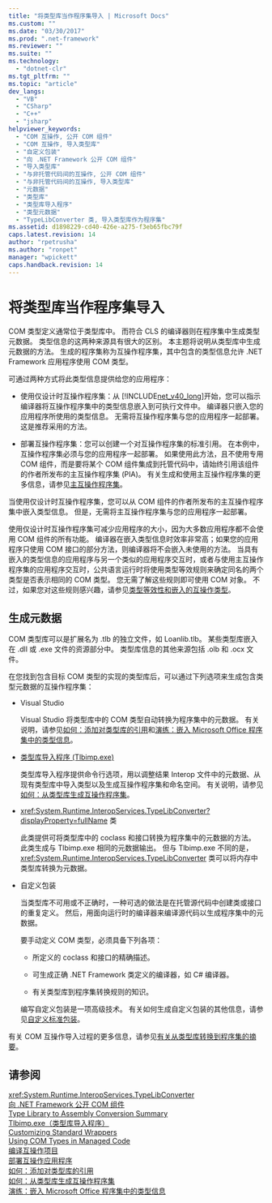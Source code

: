 ```yaml
---
title: "将类型库当作程序集导入 | Microsoft Docs"
ms.custom: ""
ms.date: "03/30/2017"
ms.prod: ".net-framework"
ms.reviewer: ""
ms.suite: ""
ms.technology: 
  - "dotnet-clr"
ms.tgt_pltfrm: ""
ms.topic: "article"
dev_langs: 
  - "VB"
  - "CSharp"
  - "C++"
  - "jsharp"
helpviewer_keywords: 
  - "COM 互操作, 公开 COM 组件"
  - "COM 互操作, 导入类型库"
  - "自定义包装"
  - "向 .NET Framework 公开 COM 组件"
  - "导入类型库"
  - "与非托管代码间的互操作, 公开 COM 组件"
  - "与非托管代码间的互操作, 导入类型库"
  - "元数据"
  - "类型库"
  - "类型库导入程序"
  - "类型元数据"
  - "TypeLibConverter 类, 导入类型库作为程序集"
ms.assetid: d1898229-cd40-426e-a275-f3eb65fbc79f
caps.latest.revision: 14
author: "rpetrusha"
ms.author: "ronpet"
manager: "wpickett"
caps.handback.revision: 14
---
```

# 将类型库当作程序集导入
COM 类型定义通常位于类型库中。  而符合 CLS 的编译器则在程序集中生成类型元数据。  类型信息的这两种来源具有很大的区别。  本主题将说明从类型库中生成元数据的方法。  生成的程序集称为互操作程序集，其中包含的类型信息允许 .NET Framework 应用程序使用 COM 类型。  
  
 可通过两种方式将此类型信息提供给您的应用程序：  
  
-   使用仅设计时互操作程序集：从 [!INCLUDE[net_v40_long](../../../includes/net-v40-long-md.md)]开始，您可以指示编译器将互操作程序集中的类型信息嵌入到可执行文件中。  编译器只嵌入您的应用程序所使用的类型信息。  无需将互操作程序集与您的应用程序一起部署。  这是推荐采用的方法。  
  
-   部署互操作程序集：您可以创建一个对互操作程序集的标准引用。  在本例中，互操作程序集必须与您的应用程序一起部署。  如果使用此方法，且不使用专用 COM 组件，而是要将某个 COM 组件集成到托管代码中，请始终引用该组件的作者所发布的主互操作程序集 \(PIA\)。  有关生成和使用主互操作程序集的更多信息，请参见[主互操作程序集](http://msdn.microsoft.com/zh-cn/b977a8be-59a0-40a0-a806-b11ffba5c080)。  
  
 当使用仅设计时互操作程序集，您可以从 COM 组件的作者所发布的主互操作程序集中嵌入类型信息。  但是，无需将主互操作程序集与您的应用程序一起部署。  
  
 使用仅设计时互操作程序集可减少应用程序的大小，因为大多数应用程序都不会使用 COM 组件的所有功能。  编译器在嵌入类型信息时效率非常高；如果您的应用程序只使用 COM 接口的部分方法，则编译器将不会嵌入未使用的方法。  当具有嵌入的类型信息的应用程序与另一个类似的应用程序交互时，或者与使用主互操作程序集的应用程序交互时，公共语言运行时将使用类型等效规则来确定同名的两个类型是否表示相同的 COM 类型。  您无需了解这些规则即可使用 COM 对象。  不过，如果您对这些规则感兴趣，请参见[类型等效性和嵌入的互操作类型](../../../docs/framework/interop/type-equivalence-and-embedded-interop-types.md)。  
  
## 生成元数据  
 COM 类型库可以是扩展名为 .tlb 的独立文件，如 Loanlib.tlb。  某些类型库嵌入在 .dll 或 .exe 文件的资源部分中。  类型库信息的其他来源包括 .olb 和 .ocx 文件。  
  
 在您找到包含目标 COM 类型的实现的类型库后，可以通过下列选项来生成包含类型元数据的互操作程序集：  
  
-   Visual Studio  
  
     Visual Studio 将类型库中的 COM 类型自动转换为程序集中的元数据。  有关说明，请参见[如何：添加对类型库的引用](../../../docs/framework/interop/how-to-add-references-to-type-libraries.md)和[演练：嵌入 Microsoft Office 程序集中的类型信息](../Topic/Walkthrough:%20Embedding%20Type%20Information%20from%20Microsoft%20Office%20Assemblies%20\(C%23%20and%20Visual%20Basic\).md)。  
  
-   [类型库导入程序 \(Tlbimp.exe\)](../../../docs/framework/tools/tlbimp-exe-type-library-importer.md)  
  
     类型库导入程序提供命令行选项，用以调整结果 Interop 文件中的元数据、从现有类型库中导入类型以及生成互操作程序集和命名空间。  有关说明，请参见[如何：从类型库生成互操作程序集](../../../docs/framework/interop/how-to-generate-interop-assemblies-from-type-libraries.md)。  
  
-   <xref:System.Runtime.InteropServices.TypeLibConverter?displayProperty=fullName> 类  
  
     此类提供可将类型库中的 coclass 和接口转换为程序集中的元数据的方法。  此类生成与 Tlbimp.exe 相同的元数据输出。  但与 Tlbimp.exe 不同的是，<xref:System.Runtime.InteropServices.TypeLibConverter> 类可以将内存中类型库转换为元数据。  
  
-   自定义包装  
  
     当类型库不可用或不正确时，一种可选的做法是在托管源代码中创建类或接口的重复定义。  然后，用面向运行时的编译器来编译源代码以生成程序集中的元数据。  
  
     要手动定义 COM 类型，必须具备下列各项：  
  
    -   所定义的 coclass 和接口的精确描述。  
  
    -   可生成正确 .NET Framework 类定义的编译器，如 C\# 编译器。  
  
    -   有关类型库到程序集转换规则的知识。  
  
     编写自定义包装是一项高级技术。  有关如何生成自定义包装的其他信息，请参见[自定义标准包装](http://msdn.microsoft.com/zh-cn/c40d089b-6a3c-41b5-a20d-d760c215e49d)。  
  
 有关 COM 互操作导入过程的更多信息，请参见[有关从类型库转换到程序集的摘要](http://msdn.microsoft.com/zh-cn/bf3f90c5-4770-4ab8-895c-3ba1055cc958)。  
  
## 请参阅  
 <xref:System.Runtime.InteropServices.TypeLibConverter>   
 [向 .NET Framework 公开 COM 组件](../../../docs/framework/interop/exposing-com-components.md)   
 [Type Library to Assembly Conversion Summary](http://msdn.microsoft.com/zh-cn/bf3f90c5-4770-4ab8-895c-3ba1055cc958)   
 [Tlbimp.exe（类型库导入程序）](../../../docs/framework/tools/tlbimp-exe-type-library-importer.md)   
 [Customizing Standard Wrappers](http://msdn.microsoft.com/zh-cn/c40d089b-6a3c-41b5-a20d-d760c215e49d)   
 [Using COM Types in Managed Code](http://msdn.microsoft.com/zh-cn/1a95a8ca-c8b8-4464-90b0-5ee1a1135b66)   
 [编译互操作项目](../../../docs/framework/interop/compiling-an-interop-project.md)   
 [部署互操作应用程序](../../../docs/framework/interop/deploying-an-interop-application.md)   
 [如何：添加对类型库的引用](../../../docs/framework/interop/how-to-add-references-to-type-libraries.md)   
 [如何：从类型库生成互操作程序集](../../../docs/framework/interop/how-to-generate-interop-assemblies-from-type-libraries.md)   
 [演练：嵌入 Microsoft Office 程序集中的类型信息](../Topic/Walkthrough:%20Embedding%20Type%20Information%20from%20Microsoft%20Office%20Assemblies%20\(C%23%20and%20Visual%20Basic\).md)